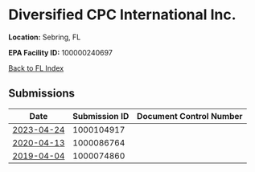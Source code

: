 # Diversified CPC International Inc.

**Location:** Sebring, FL

**EPA Facility ID:** 100000240697

[Back to FL Index](../../index.md)

## Submissions

| Date | Submission ID | Document Control Number |
|------|--------------|-------------------------|
| [2023-04-24](submissions/1000104917.md) | 1000104917 |  |
| [2020-04-13](submissions/1000086764.md) | 1000086764 |  |
| [2019-04-04](submissions/1000074860.md) | 1000074860 |  |
